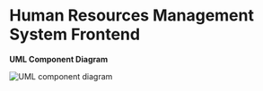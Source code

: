 # Human Resources Management System Frontend

 **UML Component Diagram**
 
 ![UML component diagram](https://user-images.githubusercontent.com/67599447/133605917-6e3c564d-6d7c-4be1-a51b-9f5e00c277e9.png)
